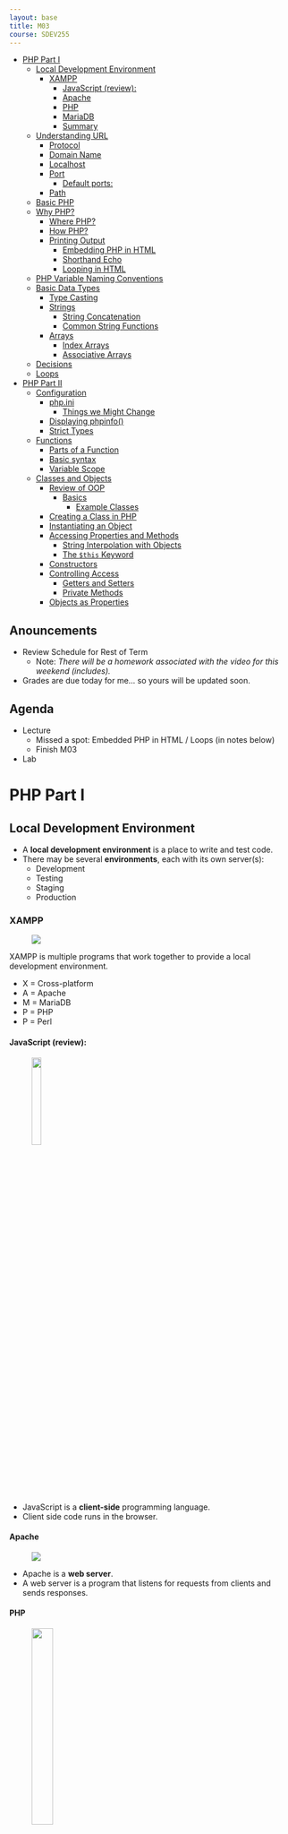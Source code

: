 ```yaml
---
layout: base
title: M03
course: SDEV255
---
```


- [PHP Part I](#php-part-i)
  - [Local Development Environment](#local-development-environment)
    - [XAMPP](#xampp)
      - [JavaScript (review):](#javascript-review)
      - [Apache](#apache)
      - [PHP](#php)
      - [MariaDB](#mariadb)
      - [Summary](#summary)
  - [Understanding URL](#understanding-url)
    - [Protocol](#protocol)
    - [Domain Name](#domain-name)
    - [Localhost](#localhost)
    - [Port](#port)
      - [Default ports:](#default-ports)
    - [Path](#path)
  - [Basic PHP](#basic-php)
  - [Why PHP?](#why-php)
    - [Where PHP?](#where-php)
    - [How PHP?](#how-php)
    - [Printing Output](#printing-output)
      - [Embedding PHP in HTML](#embedding-php-in-html)
      - [Shorthand Echo](#shorthand-echo)
      - [Looping in HTML](#looping-in-html)
  - [PHP Variable Naming Conventions](#php-variable-naming-conventions)
  - [Basic Data Types](#basic-data-types)
    - [Type Casting](#type-casting)
    - [Strings](#strings)
      - [String Concatenation](#string-concatenation)
      - [Common String Functions](#common-string-functions)
    - [Arrays](#arrays)
      - [Index Arrays](#index-arrays)
      - [Associative Arrays](#associative-arrays)
  - [Decisions](#decisions)
  - [Loops](#loops)
- [PHP Part II](#php-part-ii)
  - [Configuration](#configuration)
    - [php.ini](#phpini)
      - [Things we Might Change](#things-we-might-change)
    - [Displaying phpinfo()](#displaying-phpinfo)
    - [Strict Types](#strict-types)
  - [Functions](#functions)
    - [Parts of a Function](#parts-of-a-function)
    - [Basic syntax](#basic-syntax)
    - [Variable Scope](#variable-scope)
  - [Classes and Objects](#classes-and-objects)
    - [Review of OOP](#review-of-oop)
      - [Basics](#basics)
        - [Example Classes](#example-classes)
    - [Creating a Class in PHP](#creating-a-class-in-php)
    - [Instantiating an Object](#instantiating-an-object)
    - [Accessing Properties and Methods](#accessing-properties-and-methods)
      - [String Interpolation with Objects](#string-interpolation-with-objects)
      - [The `$this` Keyword](#the-this-keyword)
    - [Constructors](#constructors)
    - [Controlling Access](#controlling-access)
      - [Getters and Setters](#getters-and-setters)
      - [Private Methods](#private-methods)
    - [Objects as Properties](#objects-as-properties)

## Anouncements

- Review Schedule for Rest of Term
  - Note: _There will be a homework associated with the video for this weekend (includes)._
- Grades are due today for me... so yours will be updated soon.

## Agenda

- Lecture
  - Missed a spot: Embedded PHP in HTML / Loops (in notes below)
  - Finish M03
- Lab

# PHP Part I

## Local Development Environment

- A **local development environment** is a place to write and test code.
- There may be several **environments**, each with its own server(s):
  - Development
  - Testing
  - Staging
  - Production

### XAMPP

<figure class="left">
    <span>
        <img src="https://www.apachefriends.org/images/xampp-logo-ac950edf.svg" >
    </span>
</figure>

XAMPP is multiple programs that work together to provide a local development environment.

- X = Cross-platform
- A = Apache
- M = MariaDB
- P = PHP
- P = Perl

#### JavaScript (review):

<figure class="left">
    <span>
        <img src="https://upload.wikimedia.org/wikipedia/commons/thumb/6/6a/JavaScript-logo.png/768px-JavaScript-logo.png" style="width: 20%;">
    </span>
</figure>

- JavaScript is a **client-side** programming language.
- Client side code runs in the browser.

#### Apache

<figure class="left">
    <span>
        <img src="https://encrypted-tbn0.gstatic.com/images?q=tbn:ANd9GcREo476xT8nc-rNy8Ov3FDHElDBcCL5PReEsiEmBPyxEnhJC1ij-kUrvmTmr1KuY_5M324&usqp=CAU" style="">
    </span>
</figure>

- Apache is a **web server**.
- A web server is a program that listens for requests from clients and sends responses.

#### PHP

<figure class="left">
    <span>
        <img src="https://upload.wikimedia.org/wikipedia/commons/thumb/2/27/PHP-logo.svg/800px-PHP-logo.svg.png" style="width: 30%;">
    </span>
</figure>

PHP = **PHP: Hypertext Preprocessor**

- PHP is a **server-side** programming language.
- The program that runs PHP is called the **PHP interpreter**.
- The PHP interpreter runs on the server.
- PHP is a Turing complete language.
  - It can do anything any other programming language can do.

#### MariaDB

- MariaDB is a **database server**.
- Just like a web server, but fetches DB data instead of files.
- Predecessor to MySQL.
  - MySQL is owned by Oracle.
  - MariaDB is open source.

#### Summary

| Component                 | What is it? | Where does it run?  |
| ------------------------- | ----------- | ------------------- |
| JavaScript                | A language  | A browser           |
| PHP                       | A language  | PHP Interpreter     |
| PHP Interpreter           | A program   | A web server        |
| Apache (web server)       | A program   | An operating system |
| SQL                       | A language  | A database server   |
| MariaDB (database server) | A program   | An operating system |

## Understanding URL

<figure>
    <span>
        <img src="https://miro.medium.com/v2/resize:fit:1100/format:webp/1*O2QB8zBNMs7SN44AhGdPrg.png" style="">
    </span>
    <figcaption>
        <a href="https://medium.com/@joseph.pyram/9-parts-of-a-url-that-you-should-know-89fea8e11713">9 Parts of a URL You Should Know</a>
    </figcaption>
</figure>

- A URL is a **Uniform Resource Locator**.

### Protocol

- The protocol tells the browser how to communicate with the server.
- HTTP = **HyperText Transfer Protocol**
  - The protocol used to transfer web pages.
- HTTPS = **HyperText Transfer Protocol Secure**
  - Uses SSL/TLS to encrypt the connection.

### Domain Name

- An **IP address** is a unique identifier for a computer on a network.
  - IP addresses are for computers and nerds.
- **DNS (Domain Name System)** is a service that translates hostnames to IP addresses.
  - Domain names are for humans.
  - It's just a lookup table.

### Localhost

- **localhost** is a special hostname that refers to the local machine.
- We can ping the localhost to get the IP address.

```bash
$ ping localhost
```

### Port

- Ports are used to identify which program should receive the data.
- A program is said to be 'listening' on a port.

#### Default ports:

If no port is specified, the browser will use the default port for the protocol.

| Protocol | Port |
| -------- | ---- |
| HTTP     | 80   |
| HTTPS    | 443  |
| MariaDB  | 3306 |

### Path

- The path is the location of the resource on the server.
- The **root** of our web server is the _htdocs_ folder.
- For this class:
  - **http://localhost:80/SDEV255/**

<p class="demo">Note:</p>

You may want to re-clone your git repo into the htdocs folder.

## Basic PHP

## Why PHP?

- Because we want **dynamic web pages**.
- Dynamic = content changes based on some variable(s).

### Where PHP?

- PHP can be embedded in HTML files.
- PHP files end with the `.php` extension.

### How PHP?

- PHP code is enclosed in `<?php` and `?>` tags.
- PHP statements end with a semicolon, `;`.
- PHP is case-sensitive.

### Printing Output

- We can use the `echo` statement to print output.

```php
<?php
echo "Hello, Mercury!";
?>
```

#### Embedding PHP in HTML

- We can embed PHP in HTML files.
- The PHP code is executed on the server.
- The output is sent to the browser.

```html
<!DOCTYPE html>
<html lang="en">
  <head>
    <meta charset="UTF-8" />
    <title>PHP in HTML</title>
  </head>
  <body>
    <h1>PHP in HTML</h1>
    <?php
    echo "Hello, Mercury!";
    ?>
  </body>
</html>
```

#### Shorthand Echo

- We can use the shorthand `<?= ... ?>` to echo a value.

```php
<?php
$name = "Bobby Beebop";
?>
<h1>Name: <?= $name ?></h1>
```

#### Looping in HTML

- We can use loops to generate HTML.
  - Uses keyword `foreach`
  - Uses keyword `endforeach`

```php
<?php
$names = ["Bobby", "Sally", "Jimmy"];
?>

<ul>
    <?php foreach ($names as $name) : ?>
        <li><?= $name ?></li>
    <?php endforeach; ?>
</ul>
```

## PHP Variable Naming Conventions

- Start with a dollar sign, `$`
- Can use letters, numbers, or underscores
- First character cannot be a number
- Names are case-sensitive
  - `$age` and `$Age` are different

## Basic Data Types

- PHP is a **loosely typed language.**
- The data type is determined by the value rather than explicitly declared.
- Common types:
  - **String**
    - A sequence of characters
    - Enclosed in single or double quotes
  - **Integer**
    - A whole number
  - **Float**
    - A number with a decimal point
  - **Boolean**
    - `true` or `false`
  - **Array**
    - A collection of values
  - **Object**
    - A collection of data and functions
  - **NULL**
    - No value

### Type Casting

- We can convert between types using **type casting**.
- To cast a value to a type, put the type in parentheses in front of the value.

```php
<?php
$myString = "123";
$myInt = (int) $myString;
echo $myInt; // 123
?>
```

### Strings

#### String Concatenation

- We can use the `.` operator to concatenate strings.

```php
<?php
$firstName = "Bobby";
$lastName = "Beebop";
$fullName = $firstName . " " . $lastName;
echo $fullName; // Bobby Beebop
?>
```

- We can also use the `.=` operator to append to a string.

```php
<?php
$name = "Bobby";
$name .= " Beebop";
echo $name; // Bobby Beebop
?>
```

#### Common String Functions

... TODO

### Arrays

... TODO

#### Index Arrays

... TODO

#### Associative Arrays

... TODO

## Decisions

... TODO

## Loops

... TODO

# PHP Part II

## Configuration

### php.ini

- The php.ini file is the configuration file for PHP.
- In Windows: C:\xampp\php\php.ini

#### Things we Might Change

- `display_errors`
  - Set to `On` to display errors in the browser.
- `error_reporting`
  - Set to `E_ALL` to display all errors.
- `date.timezone`
  - Set to your timezone.
  - [List of supported timezones](https://www.php.net/manual/en/timezones.php)
  - America/Indiana/Indianapolis

### Displaying phpinfo()

- The `phpinfo()` function displays information about the PHP environment.
- Let's swap out our `index.php` file for this:

```php
<?php
phpinfo();
?>
```

### Strict Types

- We can enable **strict types** to make PHP behave more like a strongly typed language.
- Must be the first line of the file.

```php
<?php
declare(strict_types=1);
?>
```

## Functions

### Parts of a Function

- Identifier
  - The name of the function
- Parameters
  - Zero or more variables passed to the function
  - Each parameter has a data type (optionally enforced with strict types)
- Return value
  - The value the function returns
  - Has a data type.
  - May be void (no return value). Don't need a return statement if so.

### Basic syntax

```php
<?php
function functionName(datatype $param1, datatype $param2, ...) : return_datatype
{
    // function body
    return $value;
}
?>
```

### Variable Scope

- Variables declared inside a function are **local** to that function.
- They do not exist outside the function.

```php
<?php
function myFunction() : void
{
    $localVariable = "I'm local!";
    echo $localVariable;
}
myFunction();
echo $localVariable; // Error!
?>
```

- Variables declared outside a function are **global**.
- They can be accessed inside a function, but can only be modified with the `global` keyword.

```php
<?php
$globalVariable = 1;
function myFunction() : void
{
     // Required to modify...
    global $globalVariable;

    $globalVariable += 1;
    echo $globalVariable;
}
myFunction();
?>
```

- Global variables have very specific uses.
- Generally, you should prefer passing parameters to functions.

## Classes and Objects

<p class="demo">Text Demos</p>

- [localhost/phpbook/section_a/c04/](http://localhost/phpbook/section_a/c04/)

### Review of OOP

#### Basics

- **Object Oriented Programming (OOP)** is a programming paradigm where we model real-world objects
- **Classes** are blueprints used to create objects.
- **Objects** are **instances** of a class.
- **Properties** are variables inside a class.
- **Methods** are functions inside a class.

##### Example Classes

| Class       | Object (Variable Name) | Properties                 | Methods                                |
| ----------- | ---------------------- | -------------------------- | -------------------------------------- |
| Car         | $myCar                 | { $make, $model, $year }   | $getMake(), $printYear()               |
| Book        | $myBook                | { $title, $author, $year } | $getTitle(), $getAuthor(), $getYear()  |
| BankAccount | $myAccount             | { $balance }               | $getBalance(), $deposit(), $withdraw() |
| Order       | $myOrder               | { $items, $total }         | $getItems(), $getTotal()               |

### Creating a Class in PHP

- We use the `class` keyword to create a class.
- Class names are PascalCase.
- Properties and methods are camelCase.

```php
<?php
class Person
{
    // Properties
    public string $firstName;
    public string $lastName;

    // Methods
    public function getFullName() : string
    {
        return $this->firstName . " " . $this->lastName;
    }
}
?>
```

### Instantiating an Object

- We use the `new` keyword to create an object.

```php
<?php
$person = new Person();
?>
```

### Accessing Properties and Methods

- We use the `->` operator to access properties and methods.

```php
<?php
$person = new Person();
$person->firstName = "Bobby";
$person->lastName = "Beebop";
echo $person->getFullName(); // Bobby Beebop
?>
```

#### String Interpolation with Objects

- We can use string interpolation to access properties and methods by enclosing the expression in curly braces.

```php
<?php
echo "Name: {$person->getFullName()}<br>";
?>
```

#### The `$this` Keyword

- The `$this` keyword refers to the current object.
- We use it to access properties and methods inside the class.

```php
<?php
    // ... inside the Person class access properties first name and last name ...
    public function getFullName() : string
    {
        return $this->firstName . " " . $this->lastName;
    }
?>
```

### Constructors

- A **constructor** is a special method that is called when an object is created.
- The constructor is used to initialize the object.
- In PHP, the constructor is always named `__construct()`.
- We can pass parameters to the constructor.

```php
<?php
// ... In the person class
    public function __construct(string $firstName, string $lastName)
    {
        $this->firstName = $firstName;
        $this->lastName = $lastName;
    }
// ...
?>
```

### Controlling Access

- We can control access to properties and methods using **access modifiers**.
  - Also called **visibility modifiers**.
- Access modifiers are keywords that go before the property or method.
- By default, properties and methods are `public` in PHP.

| Modifier  | Description                                          |
| --------- | ---------------------------------------------------- |
| public    | Accessible from anywhere.                            |
| protected | Accessible from within the class and any subclasses. |
| private   | Accessible only from within the class.               |

\* We will not do much with inheritance in this class, so we won't see protected much.

#### Getters and Setters

- We often use **getter** and **setter** methods to control access to properties.

```php
<?php
class Person
{
    // Properties
    private int $age;

    // Constructor
    public function __construct(string $age)
    {
        $this->age = $age;
    }

    // Getter
    // Any code can get the age.
    public function getAge() : string
    {
        return $this->age;
    }

    // Setter
    // Outside code can't set the age directly.
    // We want to keep it immutable after instantiation.
    private function setAge() : void
    {
        $this->age = $age;
    }
}
?>
```

#### Private Methods

- We might also have functions that are used internally by the class, but not exposed to outside code.

```php
<?php
class Person
{
    // Properties
    private int $age;
    private bool $has_id;

    // ...

    // Can be called outside the class.
    public function allowAccess() : bool
    {
        return $this->isAdult() && $this->has_id;
    }

    // Internal functions
    // Only used by the class.
    private function isAdult() : bool
    {
        return $this->age >= 18;
    }
}
?>
```

### Objects as Properties

- We can use objects as properties of other objects.

```php
<?php
class Person
{
    // Properties
    private string $firstName;
    private string $lastName;
    private Person $father;
    private Person $mother;
    private array $children;

    // Constructor
    public function __construct(string $firstName, string $lastName, Person $father, Person $mother)
    {
        $this->firstName = $firstName;
        $this->lastName = $lastName;
        $this->father = $father;
        $this->mother = $mother;
        $this->children = $children;
    }

    // Public Methods
    public function addChild(Person $child) : void
    {
        // Append the child to the array
        // *We didn't cover this syntax, but it's the same result as array_push(),
        // and is more efficient for single value appends.
        $this->children[] = $child;
    }

    public function getFullName() : string
    {
        return $this->firstName . " " . $this->lastName;
    }

    public function printInfo() : void
    {
        // Print the name
        echo $this->getFullName() . "\n";

        // Print children
        foreach ($this->children as $child) {
            echo $child->getFullName() . "\n";
        }
    }
}


$father = new Person("John", "Doe", null, null);
$mother = new Person("Jane", "Doe", null, null);
$father->addChild(new Person("Bobby", "Beebop", $father, $mother));
$father->addChild(new Person("Sally", "Sue", $father, $mother));
$father->addChild(new Person("Jimmy", "John", $father, $mother));
$father->printInfo();
?>
```
